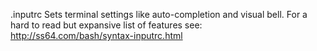 .inputrc Sets terminal settings like auto-completion and visual bell.
For a hard to read but expansive list of features see:
http://ss64.com/bash/syntax-inputrc.html
